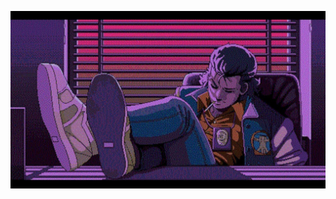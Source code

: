 ![Header](https://github.com/jangir-dev/jangir-dev/blob/master/assets/wp5330674-synthwave-anime-wallpapers.jpg)

